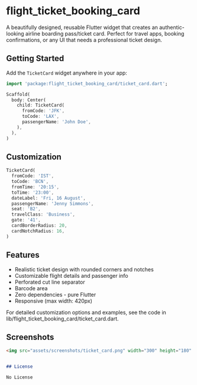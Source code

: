 # flight_ticket_booking_card

A beautifully designed, reusable Flutter widget that creates an authentic-looking airline boarding pass/ticket card. Perfect for travel apps, booking confirmations, or any UI that needs a professional ticket design.

## Getting Started

Add the `TicketCard` widget anywhere in your app:

```dart
import 'package:flight_ticket_booking_card/ticket_card.dart';

Scaffold(
  body: Center(
    child: TicketCard(
      fromCode: 'JFK',
      toCode: 'LAX',
      passengerName: 'John Doe',
    ),
  ),
)

```

## Customization

```dart
TicketCard(
  fromCode: 'IST',
  toCode: 'BCN',
  fromTime: '20:15',
  toTime: '23:00',
  dateLabel: 'Fri, 16 August',
  passengerName: 'Jenny Simmons',
  seat: 'B2',
  travelClass: 'Business',
  gate: '41',
  cardBorderRadius: 20,
  cardNotchRadius: 16,
)

```

## Features

- Realistic ticket design with rounded corners and notches
-  Customizable flight details and passenger info
-  Perforated cut line separator
-  Barcode area
-  Zero dependencies - pure Flutter
-  Responsive (max width: 420px)

For detailed customization options and examples, see the code in lib/flight_ticket_booking_card/ticket_card.dart.

## Screenshots

```markdown
<img src="assets/screenshots/ticket_card.png" width="300" height="180" alt="Flight Ticket Card">


## License

No License

